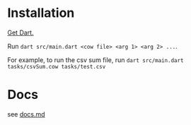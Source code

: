 # Installation
[Get Dart.](https://dart.dev/get-dart)

Run `dart src/main.dart <cow file> <arg 1> <arg 2> ...`.

For example, to run the csv sum file, run `dart src/main.dart tasks/csvSum.cow tasks/test.csv`
# Docs
see [docs.md](docs.md)